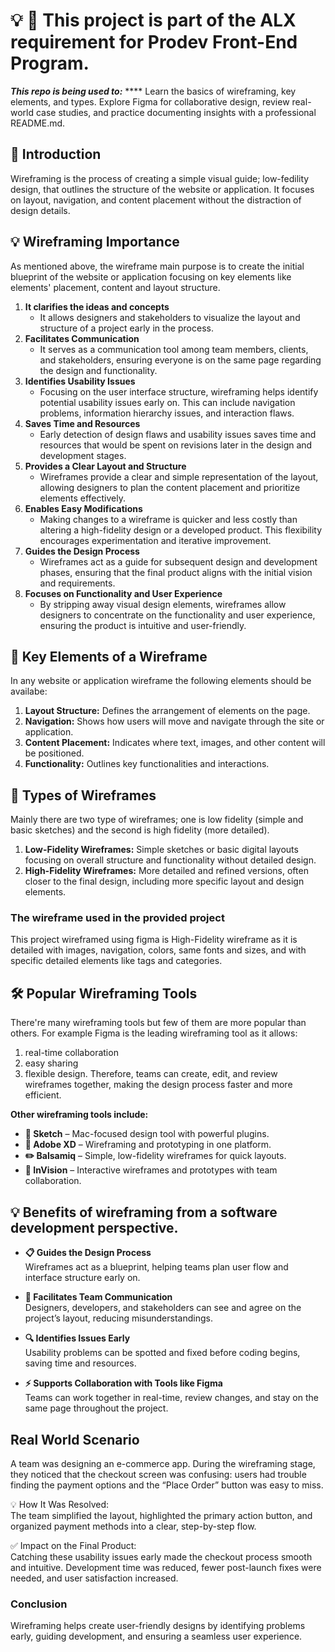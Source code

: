 # 💡 🎯 This project is part of the ALX requirement for Prodev Front-End Program. 
***This repo is being used to:***
**** Learn the basics of wireframing, key elements, and types. Explore Figma for collaborative design, review real-world case studies, and practice documenting insights with a professional README.md.

## 📘 Introduction
Wireframing is the process of creating a simple visual guide; low-fedility design, that outlines the structure of the website or application. It focuses on layout, navigation, and content placement without the distraction of design details. 

## 💡 Wireframing Importance
As mentioned above, the wireframe main purpose is to create the initial blueprint of the website or application focusing on key elements like elements' placement, content and layout structure. 
1. **It clarifies the ideas and concepts**
    - It allows designers and stakeholders to visualize the layout and structure of a project early in the process.
2. **Facilitates Communication**
    - It serves as a communication tool among team members, clients, and stakeholders, ensuring everyone is on the same page regarding the design and functionality.
3. **Identifies Usability Issues**
    - Focusing on the user interface structure, wireframing helps identify potential usability issues early on. This can include navigation problems, information hierarchy issues, and interaction flaws.
4. **Saves Time and Resources**
    - Early detection of design flaws and usability issues saves time and resources that would be spent on revisions later in the design and development stages.
5. **Provides a Clear Layout and Structure**
    - Wireframes provide a clear and simple representation of the layout, allowing designers to plan the content placement and prioritize elements effectively.
6. **Enables Easy Modifications**
    - Making changes to a wireframe is quicker and less costly than altering a high-fidelity design or a developed product. This flexibility encourages experimentation and iterative improvement.
7. **Guides the Design Process**
    - Wireframes act as a guide for subsequent design and development phases, ensuring that the final product aligns with the initial vision and requirements.
8. **Focuses on Functionality and User Experience**
    - By stripping away visual design elements, wireframes allow designers to concentrate on the functionality and user experience, ensuring the product is intuitive and user-friendly.

## 📝 Key Elements of a Wireframe
In any website or application wireframe the following elements should be availabe:
1. **Layout Structure:** Defines the arrangement of elements on the page.
2. **Navigation:** Shows how users will move and navigate through the site or application.
3. **Content Placement:** Indicates where text, images, and other content will be positioned.
4. **Functionality:** Outlines key functionalities and interactions.

## 📐 Types of Wireframes
Mainly there are two type of wireframes; one is low fidelity (simple and basic sketches) and the second is high fidelity (more detailed).

1. **Low-Fidelity Wireframes:** Simple sketches or basic digital layouts focusing on overall structure and functionality without detailed design.
2. **High-Fidelity Wireframes:** More detailed and refined versions, often closer to the final design, including more specific layout and design elements.

### The wireframe used in the provided project 
This project wireframed using figma is High-Fidelity wireframe as it is detailed with images, navigation, colors, same fonts and sizes, and with specific detailed elements like tags and categories.

## 🛠️ Popular Wireframing Tools
There're many wireframing tools but few of them are more popular than others. For example Figma is the leading wireframing tool as it allows:
1. real-time collaboration 
2. easy sharing
3. flexible design. 
Therefore, teams can create, edit, and review wireframes together, making the design process faster and more efficient.

**Other wireframing tools include:**
- **🍏 Sketch** – Mac-focused design tool with powerful plugins.  
- **🎨 Adobe XD** – Wireframing and prototyping in one platform.  
- **✏️ Balsamiq** – Simple, low-fidelity wireframes for quick layouts.  
- **🔗 InVision** – Interactive wireframes and prototypes with team collaboration.  

## 💡 Benefits of wireframing from a software development perspective.

- **📋 Guides the Design Process**  
  Wireframes act as a blueprint, helping teams plan user flow and interface structure early on.  

- **🤝 Facilitates Team Communication**  
  Designers, developers, and stakeholders can see and agree on the project’s layout, reducing misunderstandings.  

- **🔍 Identifies Issues Early**  
  Usability problems can be spotted and fixed before coding begins, saving time and resources.  

- **⚡ Supports Collaboration with Tools like Figma**  
  Teams can work together in real-time, review changes, and stay on the same page throughout the project.  

## Real World Scenario

A team was designing an e-commerce app. During the wireframing stage, they noticed that the checkout screen was confusing: users had trouble finding the payment options and the “Place Order” button was easy to miss.  

💡 How It Was Resolved:  
The team simplified the layout, highlighted the primary action button, and organized payment methods into a clear, step-by-step flow.  

✅ Impact on the Final Product:  
Catching these usability issues early made the checkout process smooth and intuitive. Development time was reduced, fewer post-launch fixes were needed, and user satisfaction increased.  

### Conclusion  
Wireframing helps create user-friendly designs by identifying problems early, guiding development, and ensuring a seamless user experience.
